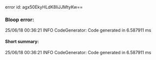 error id: agx50EkyHLdK8IiJJMtyKw==
### Bloop error:

25/06/18 00:36:21 INFO CodeGenerator: Code generated in 6.587911 ms
#### Short summary: 

25/06/18 00:36:21 INFO CodeGenerator: Code generated in 6.587911 ms